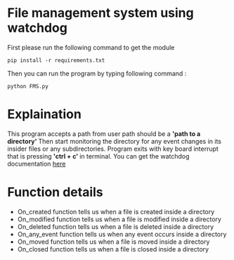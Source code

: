 # File management system using watchdog 

First please run the following command to get the module
```
pip install -r requirements.txt

```
Then you can run the program by typing following command :
```
python FMS.py

```
# Explaination

This program accepts a path from user path should be a <b> 'path to a directory' </b> Then start monitoring the directory for any event changes in its insider files or any subdirectories. Program exits with key board interrupt that is pressing <b> 'ctrl + c' </b> in terminal. You can get the watchdog documentation <a href="https://python-watchdog.readthedocs.io/_/downloads/en/latest/pdf/"> here </a>
# Function details

<ul>
<li>On_created function tells us when a file is created inside a directory</li>
<li>On_modified function tells us when a file is modified inside a directory</li>
<li>On_deleted function tells us when a file is deleted inside a directory</li>
<li>On_any_event function tells us when any event occurs inside a directory</li>
<li>On_moved function tells us when a file is moved inside a directory</li>
<li>On_closed function tells us when a file is closed inside a directory</li>
</ul>